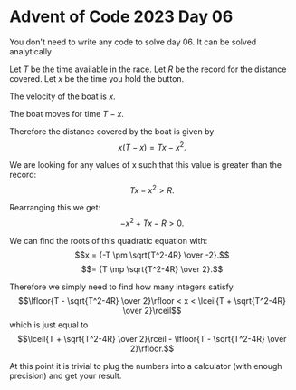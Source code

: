 # Advent of Code 2023 Day 06

You don't need to write any code to solve day 06.
It can be solved analytically

Let $T$ be the time available in the race.
Let $R$ be the record for the distance covered.
Let $x$ be the time you hold the button.

The velocity of the boat is $x$.

The boat moves for time $T - x$.

Therefore the distance covered by the boat is given by
$$x(T-x) = Tx - x^2.$$

We are looking for any values of x such that this value is greater than the record:
$$Tx - x^2 > R.$$

Rearranging this we get:
$$-x^2 + Tx - R > 0.$$

We can find the roots of this quadratic equation with:
$$x = {-T \pm \sqrt{T^2-4R} \over -2}.$$
$$= {T \mp \sqrt{T^2-4R} \over 2}.$$

Therefore we simply need to find how many integers satisfy
$$\lfloor{T - \sqrt{T^2-4R} \over 2}\rfloor < x <
\lceil{T + \sqrt{T^2-4R} \over 2}\rceil$$
which is just equal to
$$\lceil{T + \sqrt{T^2-4R} \over 2}\rceil - \lfloor{T - \sqrt{T^2-4R} \over 2}\rfloor.$$

At this point it is trivial to plug the numbers into a calculator (with enough precision)
and get your result.
